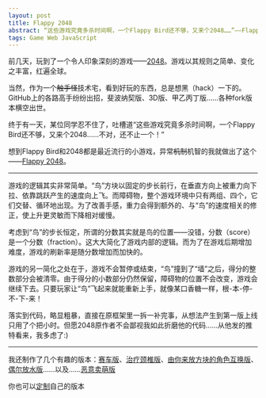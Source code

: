 ```yaml
---
layout: post
title: Flappy 2048
abstract: “这些游戏究竟多杀时间啊，一个Flappy Bird还不够，又来个2048……”——Flappy 2048诞生之前。
tags: Game Web JavaScript
---
```


前几天，玩到了一个令人印象深刻的游戏——[2048](https://gabrielecirulli.github.io/2048)。游戏以其规则之简单、变化之丰富，红遍全球。

当然，作为一个<del>触手怪</del>技术宅，看到好玩的东西，总是想黑（hack）一下的。GitHub上的各路高手纷纷出招，斐波纳契版、3D版、甲乙丙丁版……各种fork版本横空出世。

终于有一天，某位同学忍不住了，吐槽道“这些游戏究竟多杀时间啊，一个Flappy Bird还不够，又来个2048……不对，还不止一个！”

想到Flappy Bird和2048都是最近流行的小游戏，异常<del>机制</del>机智的我就做出了这个——[Flappy 2048](https://hczhcz.github.io/Flappy-2048)。

---

游戏的逻辑其实非常简单。“鸟”方块以固定的步长前行，在垂直方向上被重力向下拉、依靠跳跃产生的速度向上飞。而障碍物，整个游戏环境中只有两组、四个，它们交替、循环地出现。为了改善手感，重力会得到额外的、与“鸟”的速度相关的修正，使上升更灵敏而下降相对缓慢。

考虑到“鸟”的步长恒定，所谓的分数其实就是鸟的位置——没错，分数（score）是一个分数（fraction）。这大大简化了游戏内部的逻辑。而为了在游戏后期增加难度，游戏的刷新率是随分数增加而加快的。

游戏的另一简化之处在于，游戏不会暂停或结束，“鸟”撞到了“墙”之后，得分的整数部分会被清零。由于得分的小数部分仍然保留，障碍物的位置不会改变，游戏会继续下去。只要玩家让“鸟”飞起来就能重新上手，就像某口香糖一样，根-本-停-不-下-来！

落实到代码，略显粗暴，直接在原框架里一拆一补完事，从想法产生到第一版上线只用了个把小时。但愿2048原作者不会鄙视我如此折磨他的代码……从他发的推特看来，我多虑了:)

---

我还制作了几个有趣的版本：[赛车版](https://hczhcz.github.io/Racing-2048)、[治疗颈椎版](https://hczhcz.github.io/2048)、[由你来放方块的角色互换版](https://hczhcz.github.io/2048/2047)、[偶尔放水版](https://hczhcz.github.io/2048/20ez)……以及……[恶意卖萌版](https://hczhcz.github.io/2048/20mu)

你也可以[定制](https://hczhcz.github.io/my-2048)自己的版本
